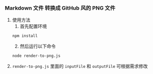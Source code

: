 ### Markdown 文件 转换成 GitHub 风的 PNG 文件
1. 使用方法
   1. 首先配置环境
   ```bash
   npm install
   ```
   2. 然后运行以下命令
   ```bash
   node render-to-png.js
   ```
2. `render-to-png.js` 里面的 `inputFile` 和 `outputFile` 可根据需求修改